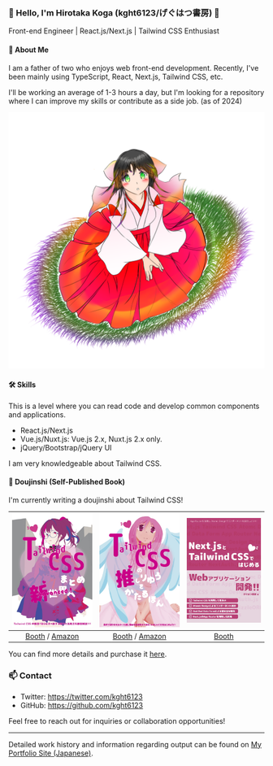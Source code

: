 ### 👋 Hello, I'm Hirotaka Koga (kght6123/げぐはつ書房) 👋

Front-end Engineer | React.js/Next.js | Tailwind CSS Enthusiast

#### 👶 About Me

I am a father of two who enjoys web front-end development. Recently, I've been mainly using TypeScript, React, Next.js, Tailwind CSS, etc.

I'll be working an average of 1-3 hours a day, but I'm looking for a repository where I can improve my skills or contribute as a side job. (as of 2024)

![Profile](images/profile.png)

#### 🛠️ Skills

This is a level where you can read code and develop common components and applications.

- React.js/Next.js
- Vue.js/Nuxt.js: Vue.js 2.x, Nuxt.js 2.x only. 
- jQuery/Bootstrap/jQuery UI

I am very knowledgeable about Tailwind CSS.

#### 📘 Doujinshi (Self-Published Book)

I'm currently writing a doujinshi about Tailwind CSS!

| ![Tailwind CSS まとめ Advanced！新世界へ](images/tailwindcss-matome.jpg) | ![Tailwind CSSの推し理由を語る本！](images/tailwindcss-oshiriyuu.jpg) | ![Next.jsとTailwind CSSで始めるWebアプリケーション開発](images/nextjs-tailwindcss.jpg) |
|:-------------------:|:-------------------:|:-------------------:|
| [Booth](https://kght6123.booth.pm/items/3039023) / [Amazon](https://kdp.amazon.co.jp/amazon-dp-action/jp/dualbookshelf.marketplacelink/B0BFHZG1QK) | [Booth](https://kght6123.booth.pm/items/4151967) / [Amazon](https://kdp.amazon.co.jp/amazon-dp-action/jp/dualbookshelf.marketplacelink/B0BF34MLL9) | [Booth](https://kght6123.booth.pm/items/4485386) |

You can find more details and purchase it [here](https://kght6123.booth.pm).

### 📫 Contact

- Twitter: https://twitter.com/kght6123
- GitHub: https://github.com/kght6123

Feel free to reach out for inquiries or collaboration opportunities!

---

Detailed work history and information regarding output can be found on [My Portfolio Site (Japanese)](https://kght6123-work.pages.dev).
